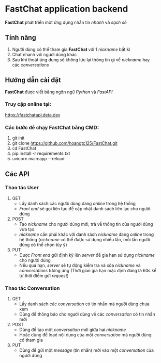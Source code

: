 # FastChat application backend
**FastChat** phát triển một ứng dụng nhắn tin *nhanh* và *sạch sẽ*
## Tính năng
1. Người dùng có thể tham gia **FastChat** với 1 *nickname* bất kì
2. Chat nhanh với người dùng khác
3. Sau khi thoát ứng dụng sẽ không lưu lại thông tin gì về *nickname* hay các *conversations*
## Hướng dẫn cài đặt
**FastChat** được viết bằng ngôn ngữ *Python* và *FastAPI*
### Truy cập online tại:
https://fastchatapi.deta.dev
### Các bước để chạy **FastChat** bằng CMD:
1. git init
2. git clone https://github.com/hoangtc125/FastChat.git
3. cd FastChat
4. pip install -r requirements.txt
5. uvicorn main:app --reload
## Các API
### Thao tác User
1. GET
    - Lấy danh sách các người dùng đang *online* trong hệ thống
    - *Front end* sẽ gọi liên tục để cập nhật danh sách liên lạc cho người dùng
2. POST
    - Tạo *nickname* cho người dùng mới, trả về thông tin của người dùng vừa tạo
    - *nickname* cần phải khác với danh sách *nickname* đang *online* trong hệ thống
    (*nickname* có thể được sử dụng nhiều lần, mỗi lần người dùng có thể chọn tùy ý)
3. PUT
    - Được *Front end* gửi định kỳ lên *server* để gia hạn sử dụng *nickname* cho người dùng
    - Nếu quá hạn, *server* sẽ tự động kiểm tra và xóa *nickname* và *conversations* tương ứng
    (Thời gian gia hạn mặc định đang là 60s kể từ thời điểm gửi *request*)
### Thao tác Conversation
1. GET
    - Lấy danh sách các *conversation* có tin nhắn mà người dùng chưa xem 
    - Dùng để thông báo cho người dùng về các *conversation* có tin nhắn mới
2. POST
    - Dùng để tạo một *conversation* mới giữa hai *nickname*
    - Hoặc dùng để load nội dung của một *conversation* mà người dùng có tham gia
3. PUT
    - Dùng để gửi một *message* (tin nhắn) mới vào một *conversation* của người dùng
